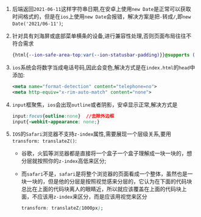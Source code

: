 1. 后端返回`2021-06-11`这样字符串日期,在安卓上使用`new Date`是正常可以获取时间格式的，但是在`ios`上使用`new Date`会报错，解决方案是把`-`转成`/`,即`new Date('2021/06-11')`;

2. 针对具有刘海屏或底部菜单横条的设备,进行兼容性处理,否则页面布局往往不符合需求

   ```css
   {html{--ion-safe-area-top:var(--ion-statusbar-padding)}}@supports (padding-top:constant(safe-area-inset-top)){html{--ion-safe-area-top:constant(safe-area-inset-top);--ion-safe-area-bottom:constant(safe-area-inset-bottom);--ion-safe-area-left:constant(safe-area-inset-left);--ion-safe-area-right:constant(safe-area-inset-right)}}@supports (padding-top:env(safe-area-inset-top)){html{--ion-safe-area-top:env(safe-area-inset-top);--ion-safe-area-bottom:env(safe-area-inset-bottom);--ion-safe-area-left:env(safe-area-inset-left);--ion-safe-area-right:env(safe-area-inset-right)}}
   ```

3. `ios`系统会将数字当成电话号码,因此会变色,解决方式是在`index.html`的`head`中添加:

   ```xml
   <meta name="format-detection" content="telephone=no"> 
   <meta http-equiv="x-rim-auto-match" content="none">
   ```

4. `input`框聚焦，`ios`会出现`outline`或者阴影，安卓显示正常,解决方式是

   ```css
   input:focus{outline:none}  //去除外边框
   input{-webkit-appearance: none;}
   ```

5. `IOS`的`Safari`浏览器不支持`z-index`属性,需要展现一个层级关系,要用`transform: translateZ()`:

   - 谷歌，火狐等浏览器都是直接将一个盒子一个盒子理解成一块一块的，想分层就按照你的`z-index`高低来区分;

   - 而`safari`不是，`safari`是将整个浏览器的页面看成一个整体，虽然也是一块一块的，但是他的分层是按照视觉感来分层的，它认为在下面的代码块总比在上面的代码块离人的眼睛近，所以就应该覆盖在上面的代码块上面，不应该用`z-index`来区分，而是应该用视觉来区分

     ```css
     transform: translateZ(1000px);
     ```

     